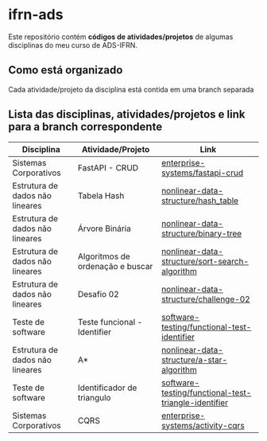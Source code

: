 # ifrn-ads
Este repositório contém **códigos de atividades/projetos** de algumas disciplinas do meu curso de ADS-IFRN.

## Como está organizado
Cada atividade/projeto da disciplina está contida em uma branch separada

## Lista das disciplinas, atividades/projetos e link para a branch correspondente
| Disciplina  | Atividade/Projeto | Link |
| ----------- | --------- | --------- |
| Sistemas Corporativos | FastAPI - CRUD | [enterprise-systems/fastapi-crud](https://github.com/Talismar/ifrn-ads/tree/enterpise-systems/fastapi-crud) |
| Estrutura de dados não lineares | Tabela Hash | [nonlinear-data-structure/hash_table](https://github.com/Talismar/ifrn-ads/tree/nonlinear-data-structure/hash_table) |
| Estrutura de dados não lineares | Árvore Binária | [nonlinear-data-structure/binary-tree](https://github.com/Talismar/ifrn-ads/tree/nonlinear-data-structure/binary-tree) |
| Estrutura de dados não lineares | Algoritmos de ordenação e buscar | [nonlinear-data-structure/sort-search-algorithm](https://github.com/Talismar/ifrn-ads/tree/nonlinear-data-structure/sort-search-algorithm) |
| Estrutura de dados não lineares | Desafio 02 | [nonlinear-data-structure/challenge-02](https://github.com/Talismar/ifrn-ads/tree/nonlinear-data-structure/challenge-02) |
| Teste de software | Teste funcional - Identifier | [software-testing/functional-test-identifier](https://github.com/Talismar/ifrn-ads/tree/software-testing/functional-test-identifier) |
| Estrutura de dados não lineares | A* | [nonlinear-data-structure/a-star-algorithm](https://github.com/Talismar/ifrn-ads/tree/nonlinear-data-structure/a-star-algorithm) |
| Teste de software | Identificador de triangulo | [software-testing/functional-test-triangle-identifier](https://github.com/Talismar/ifrn-ads/tree/software-testing/functional-test-triangle-identifier) |
| Sistemas Corporativos | CQRS | [enterprise-systems/activity-cqrs](https://github.com/Talismar/ifrn-ads/tree/enterpise-systems/activity-cqrs) |
